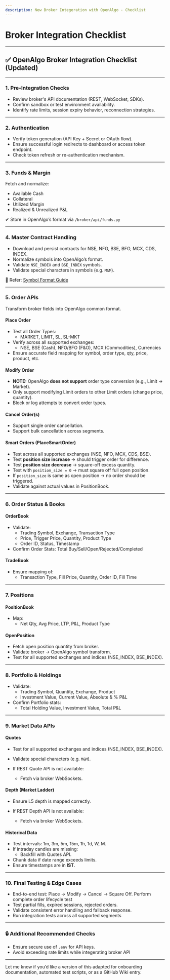 ```yaml
---
description: New Broker Integeration with OpenAlgo - Checklist
---
```


# Broker Integration Checklist

***

## ✅ OpenAlgo Broker Integration Checklist (Updated)

***

### 1. Pre-Integration Checks

* Review broker's API documentation (REST, WebSocket, SDKs).
* Confirm sandbox or test environment availability.
* Identify rate limits, session expiry behavior, reconnection strategies.

***

### 2. Authentication

* Verify token generation (API Key + Secret or OAuth flow).
* Ensure successful login redirects to dashboard or access token endpoint.
* Check token refresh or re-authentication mechanism.

***

### 3. Funds & Margin

Fetch and normalize:

* Available Cash
* Collateral
* Utilized Margin
* Realized & Unrealized P\&L

✔ Store in OpenAlgo’s format via `/broker/api/funds.py`

***

### 4. Master Contract Handling

* Download and persist contracts for NSE, NFO, BSE, BFO, MCX, CDS, INDEX.
* Normalize symbols into OpenAlgo’s format.
* Validate `NSE_INDEX` and `BSE_INDEX` symbols.
* Validate special characters in symbols (e.g. `M&M`).

📘 Refer: [Symbol Format Guide](https://docs.openalgo.in/symbol-format)

***

### 5. Order APIs

Transform broker fields into OpenAlgo common format.

#### Place Order

* Test all Order Types:
  * MARKET, LIMIT, SL, SL-MKT
* Verify across all supported exchanges:
  * NSE, BSE (Cash), NFO/BFO (F\&O), MCX (Commodities), Currencies
* Ensure accurate field mapping for symbol, order type, qty, price, product, etc.

#### Modify Order

* **NOTE:** OpenAlgo **does not support** order type conversion (e.g., Limit → Market).
* Only support modifying Limit orders to other Limit orders (change price, quantity).
* Block or log attempts to convert order types.

#### Cancel Order(s)

* Support single order cancellation.
* Support bulk cancellation across segments.

#### Smart Orders (PlaceSmartOrder)

* Test across all supported exchanges (NSE, NFO, MCX, CDS, BSE).
* Test **position size increase** → should trigger order for difference.
* Test **position size decrease** → square-off excess quantity.
* Test with `position_size = 0` → must square off full open position.
* If `position_size` is same as open position → no order should be triggered.
* Validate against actual values in PositionBook.

***

### 6. Order Status & Books

#### OrderBook

* Validate:
  * Trading Symbol, Exchange, Transaction Type
  * Price, Trigger Price, Quantity, Product Type
  * Order ID, Status, Timestamp
* Confirm Order Stats: Total Buy/Sell/Open/Rejected/Completed

#### TradeBook

* Ensure mapping of:
  * Transaction Type, Fill Price, Quantity, Order ID, Fill Time

***

### 7. Positions

#### PositionBook

* Map:
  * Net Qty, Avg Price, LTP, P\&L, Product Type



#### OpenPosition

* Fetch open position quantity from broker.
* Validate broker → OpenAlgo symbol transform.
* Test for all supported exchanges and indices (NSE\_INDEX, BSE\_INDEX).

***

### 8. Portfolio & Holdings

* Validate:
  * Trading Symbol, Quantity, Exchange, Product
  * Investment Value, Current Value, Absolute & % P\&L
* Confirm Portfolio stats:
  * Total Holding Value, Investment Value, Total P\&L

***

### 9. Market Data APIs

#### Quotes

* Test for all supported exchanges and indices (NSE\_INDEX, BSE\_INDEX).
* Validate special characters (e.g. `M&M`).
*   If REST Quote API is not available:

    * Fetch via broker WebSockets.



#### Depth (Market Ladder)

* Ensure L5 depth is mapped correctly.
*   If REST Depth API is not available:

    * Fetch via broker WebSockets.



#### Historical Data

* Test intervals: 1m, 3m, 5m, 15m, 1h, 1d, W, M.
* If intraday candles are missing:
  * Backfill with Quotes API.
* Chunk data if date range exceeds limits.
* Ensure timestamps are in **IST**.

***

### 10. Final Testing & Edge Cases

* End-to-end test: Place → Modify → Cancel → Square Off.  Perform complete order lifecycle test
* Test partial fills, expired sessions, rejected orders.
* Validate consistent error handling and fallback response.
* Run integration tests across all supported segments

***

### 🔒 Additional Recommended Checks

* Ensure secure use of `.env` for API keys.
* Avoid exceeding rate limits while integerating broker API



***

Let me know if you’d like a version of this adapted for onboarding documentation, automated test scripts, or as a GitHub Wiki entry.

